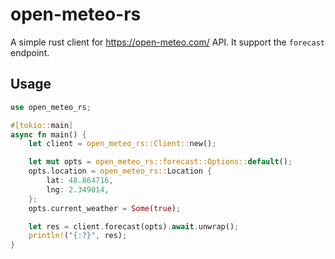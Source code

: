 # open-meteo-rs

A simple rust client for https://open-meteo.com/ API. It support the `forecast` endpoint.

## Usage

```rust
use open_meteo_rs;

#[tokio::main]
async fn main() {
    let client = open_meteo_rs::Client::new();

    let mut opts = open_meteo_rs::forecast::Options::default();
    opts.location = open_meteo_rs::Location {
        lat: 48.864716,
        lng: 2.349014,
    };
    opts.current_weather = Some(true);

    let res = client.forecast(opts).await.unwrap();
    println!("{:?}", res);
}
```
